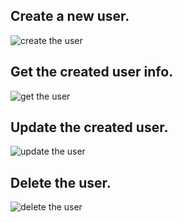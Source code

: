 ## Create a new user.

![create the user](https://github.com/nguyensjsu/fa18-281-code-monks/blob/master/Shubham%20Sawant/GoAPI%20Testing/ScreenShots/create_a_new_user.png)

## Get the created user info.

![get the user](https://github.com/nguyensjsu/fa18-281-code-monks/blob/master/Shubham%20Sawant/GoAPI%20Testing/ScreenShots/get_the_user.png)

## Update the created user.

![update the user](https://github.com/nguyensjsu/fa18-281-code-monks/blob/master/Shubham%20Sawant/GoAPI%20Testing/ScreenShots/update_the_user.png)

## Delete the user.

![delete the user](https://github.com/nguyensjsu/fa18-281-code-monks/blob/master/Shubham%20Sawant/GoAPI%20Testing/ScreenShots/delete_the_user.png)
